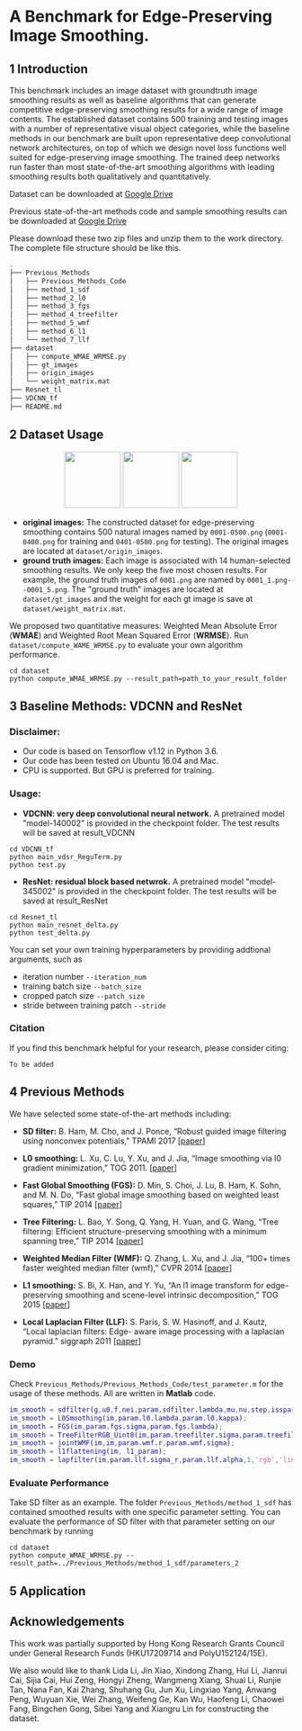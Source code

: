 # A Benchmark for  Edge-Preserving Image Smoothing. 

## 1 Introduction

This benchmark includes an image dataset with groundtruth image smoothing results as well as baseline algorithms that can generate competitive edge-preserving smoothing results for a wide range of image contents. The established dataset contains 500 training and testing images with a number of representative visual object categories, while the baseline methods in our benchmark are built upon representative deep convolutional network architectures, on top of which we design novel loss functions well suited for edge-preserving image smoothing. The trained deep networks run faster than most state-of-the-art smoothing algorithms with leading smoothing results both qualitatively and quantitatively.

Dataset can be downloaded at [Google Drive](https://drive.google.com/file/d/1xK6p4qtbu8Hdd-Bxu6jwp6BLYFRa-Lsj/view?usp=sharing)

Previous state-of-the-art methods code and sample smoothing results can be downloaded at [Google Drive](https://drive.google.com/file/d/1j2IP3Q3CUel21H_JaO9SCfppHyJ4Nmet/view?usp=sharing)

Please download these two zip files and unzip them to the work directory. The complete file structure should be like this.
```bash
.
├── Previous_Methods
│   ├── Previous_Methods_Code
│   ├── method_1_sdf
│   ├── method_2_l0
│   ├── method_3_fgs
│   ├── method_4_treefilter
│   ├── method_5_wmf
│   ├── method_6_l1
│   └── method_7_llf
├── dataset
│   ├── compute_WMAE_WRMSE.py
│   ├── gt_images
│   ├── origin_images
│   └── weight_matrix.mat
├── Resnet_tl
├── VDCNN_tf
├── README.md
```

## 2 Dataset Usage


<p align='center'>
  <img src="readme/0001_1.png" width="100" />
  <img src="readme/0001_1.png" width="100" /> 
  <img src="readme/0001_1.png" width="100" />
</p>

- **original images:** The constructed dataset for edge-preserving smoothing contains 500 natural images named by ```0001-0500.png``` (```0001-0400.png``` for training and ```0401-0500.png``` for testing). The original images are located at ```dataset/origin_images```. 
- **ground truth images:** Each image is associated with 14 human-selected smoothing results. We only keep the five most chosen results. For example, the ground truth images of ```0001.png``` are named by ```0001_1.png--0001_5.png```. The "ground truth" images are located at ```dataset/gt_images``` and the weight for each gt image is save at ```dataset/weight_matrix.mat```. 

We proposed two quantitative measures: Weighted Mean Absolute Error (**WMAE**) and Weighted Root Mean Squared Error (**WRMSE**). Run ```dataset/compute_WAME_WRMSE.py``` to evaluate your own algorithm performance.

```shell
cd dataset
python compute_WMAE_WRMSE.py --result_path=path_to_your_result_folder
```


## 3 Baseline Methods: VDCNN and ResNet

### Disclaimer:

- Our code is based on Tensorflow v1.12 in Python 3.6.
- Our code has been tested on Ubuntu 16.04 and Mac.
- CPU is supported. But GPU is preferred for training.

### Usage:
* **VDCNN: very deep convolutional neural network.** A pretrained model "model-140002" is provided in the checkpoint folder. The test results will be saved at result_VDCNN
```shell
cd VDCNN_tf
python main_vdsr_ReguTerm.py
python test.py
```
* **ResNet: residual block based netwrok.** A pretrained model "model-345002" is provided in the checkpoint folder. The test results will be saved at result_ResNet
```shell
cd Resnet_tl
python main_resnet_delta.py
python test_delta.py
```

You can set your own training hyperparameters by providing addtional arguments, such as 
- iteration number ```--iteration_num```
- training batch size ```--batch_size```
- cropped patch size ```--patch_size```
- stride between training patch ```--stride```

### Citation
If you find this benchmark helpful for your research, please consider citing:
```
To be added
```

## 4 Previous Methods

We have selected some state-of-the-art methods including:
* **SD filter:** B. Ham, M. Cho, and J. Ponce, “Robust guided image filtering using nonconvex potentials," TPAMI 2017 [[paper](https://hal.archives-ouvertes.fr/hal-01279857/file/sdfilter_revised_v2.pdf)]

* **L0 smoothing:** L. Xu, C. Lu, Y. Xu, and J. Jia, “Image smoothing via l0 gradient minimization,” TOG 2011. [[paper](http://www.academia.edu/download/11538018/l0smooth_siggraph_asia2011.pdf)]

* **Fast Global Smoothing (FGS):** D. Min, S. Choi, J. Lu, B. Ham, K. Sohn, and M. N. Do, “Fast global image smoothing based on weighted least squares,” TIP 2014 [[paper](https://www.researchgate.net/profile/Dongbo_Min/publication/267871655_Fast_Global_Image_Smoothing_Based_on_Weighted_Least_Squares/links/55ad977108ae98e661a4327f/Fast-Global-Image-Smoothing-Based-on-Weighted-Least-Squares.pdf)]

* **Tree Filtering:** L. Bao, Y. Song, Q. Yang, H. Yuan, and G. Wang, “Tree filtering: Efficient structure-preserving smoothing with a minimum spanning tree,” TIP 2014 [[paper](https://57a5352b-a-62cb3a1a-s-sites.googlegroups.com/site/linchaobao/home/tip13treefilter.pdf?attachauth=ANoY7cqwETCNki6K4wadbDb6RqnQQxzLqhg3-DerA67l7um7GfILHinE2eFrf5dYHhGVT8HPhjRG9BHUpCqM33V0ioSnQ7vWKDQSqxJJxE67c-5vIR_8hctchznT9kZdaUFaZ4tFVNDNK87QpwV11-UGjlueBmBXlSlIVvB_D8pVXx-4IVjVZ7nK9IhYO0qQDAoLoA-XLGWYhn4BY_PocwUv4imLXhwy_IjLM6Ww0qJy_92HZ9Rz4vk%3D&attredirects=0)]

* **Weighted Median Filter (WMF):** Q. Zhang, L. Xu, and J. Jia, “100+ times faster weighted median filter (wmf),” CVPR 2014 [[paper](http://openaccess.thecvf.com/content_cvpr_2014/papers/Zhang_100_Times_Faster_2014_CVPR_paper.pdf)]

* **L1 smoothing:** S. Bi, X. Han, and Y. Yu, “An l1 image transform for edge-preserving smoothing and scene-level intrinsic decomposition,” TOG 2015 [[paper](https://hub.hku.hk/bitstream/10722/215521/1/Content.pdf?accept=1)]

* **Local Laplacian Filter (LLF):** S. Paris, S. W. Hasinoff, and J. Kautz, “Local laplacian filters: Edge- aware image processing with a laplacian pyramid.” siggraph 2011 [[paper](http://people.csail.mit.edu/hasinoff/pubs/ParisEtAl11-lapfilters-lowres.pdf)]

### Demo
Check ```Previous_Methods/Previous_Methods_Code/test_parameter.m``` for the usage of these methods. All are written in **Matlab** code.

```matlab
im_smooth = sdfilter(g,u0,f,nei,param.sdfilter.lambda,mu,nu,step,issparse);
im_smooth = L0Smoothing(im,param.l0.lambda,param.l0.kappa);
im_smooth = FGS(im,param.fgs.sigma,param.fgs.lambda);
im_smooth = TreeFilterRGB_Uint8(im,param.treefilter.sigma,param.treefilter.sigma_s);
im_smooth = jointWMF(im,im,param.wmf.r,param.wmf.sigma);
im_smooth = l1flattening(im, l1_param);
im_smooth = lapfilter(im,param.llf.sigma_r,param.llf.alpha,1,'rgb','lin');
```

### Evaluate Performance
Take SD filter as an example. The folder ```Previous_Methods/method_1_sdf``` has contained smoothed results with one specific parameter setting. You can evaluate the performance of SD filter with that parameter setting on our benchmark by running 
```shell
cd dataset
python compute_WMAE_WRMSE.py --result_path=../Previous_Methods/method_1_sdf/parameters_2
```

## 5 Application



## Acknowledgements
This work was partially supported by Hong Kong Research Grants Council under General Research Funds (HKU17209714 and PolyU152124/15E). 

We also would like to thank Lida Li, Jin Xiao, Xindong Zhang, Hui Li, Jianrui Cai, Sijia Cai, Hui Zeng, Hongyi Zheng, Wangmeng Xiang, Shuai Li, Runjie Tan, Nana Fan, Kai Zhang, Shuhang Gu, Jun Xu, Lingxiao Yang, Anwang Peng, Wuyuan Xie, Wei Zhang, Weifeng Ge, Kan Wu, Haofeng Li, Chaowei Fang, Bingchen Gong, Sibei Yang and Xiangru Lin for constructing the dataset.






